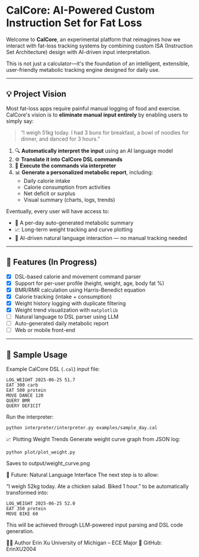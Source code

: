 # CalCore: AI-Powered Custom Instruction Set for Fat Loss

Welcome to **CalCore**, an experimental platform that reimagines how we interact with fat-loss tracking systems by combining custom ISA (Instruction Set Architecture) design with AI-driven input interpretation.

This is not just a calculator—it's the foundation of an intelligent, extensible, user-friendly metabolic tracking engine designed for daily use.

---

## 💡 Project Vision

Most fat-loss apps require painful manual logging of food and exercise. CalCore's vision is to **eliminate manual input entirely** by enabling users to simply say:

> “I weigh 51kg today. I had 3 buns for breakfast, a bowl of noodles for dinner, and danced for 3 hours.”
1. 🔍 **Automatically interpret the input** using an AI language model
2. ⚙️ **Translate it into CalCore DSL commands**
3. 🧮 **Execute the commands via interpreter**
4. 📊 **Generate a personalized metabolic report**, including:
   - Daily calorie intake
   - Calorie consumption from activities
   - Net deficit or surplus
   - Visual summary (charts, logs, trends)

Eventually, every user will have access to:
- 📆 A per-day auto-generated metabolic summary
- 📈 Long-term weight tracking and curve plotting
- 🧠 AI-driven natural language interaction — no manual tracking needed

---

## 🔧 Features (In Progress)

- [x] DSL-based calorie and movement command parser
- [x] Support for per-user profile (height, weight, age, body fat %)
- [x] BMR/RMR calculation using Harris-Benedict equation
- [x] Calorie tracking (intake + consumption)
- [x] Weight history logging with duplicate filtering
- [x] Weight trend visualization with `matplotlib`
- [ ] Natural language to DSL parser using LLM
- [ ] Auto-generated daily metabolic report
- [ ] Web or mobile front-end

---

## 🚀 Sample Usage

Example CalCore DSL (`.cal`) input file:

```cal
LOG_WEIGHT 2025-06-25 51.7
EAT 300 carb
EAT 500 protein
MOVE DANCE 120
QUERY BMR
QUERY DEFICIT
```

Run the interpreter:
```
python interpreter/interpreter.py examples/sample_day.cal
```

📈 Plotting Weight Trends
Generate weight curve graph from JSON log:

```
python plot/plot_weight.py
```
Saves to output/weight_curve.png

🧠 Future: Natural Language Interface
The next step is to allow:

“I weigh 52kg today. Ate a chicken salad. Biked 1 hour.”
to be automatically transformed into:

```
LOG_WEIGHT 2025-06-25 52.0
EAT 350 protein
MOVE BIKE 60
```
This will be achieved through LLM-powered input parsing and DSL code generation.

👩‍💻 Author
Erin Xu
University of Michigan – ECE Major
🔗 GitHub: ErinXU2004





